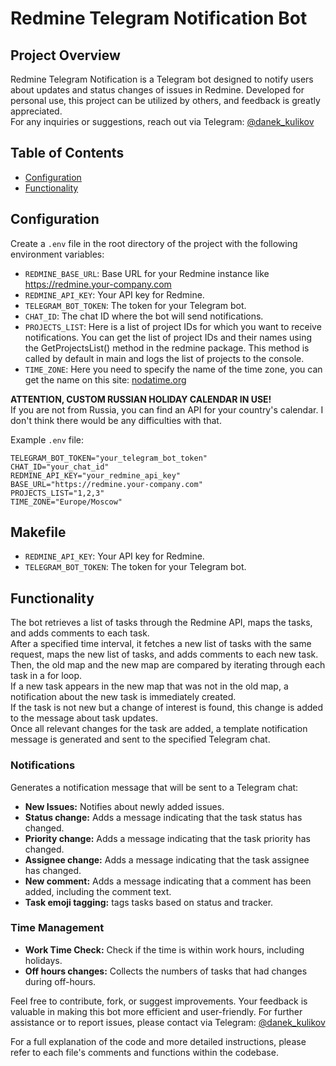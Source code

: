 # Redmine Telegram Notification Bot

## Project Overview
Redmine Telegram Notification is a Telegram bot designed to notify users about updates and status changes of issues in Redmine. Developed for personal use, this project can be utilized by others, and feedback is greatly appreciated. <br>
For any inquiries or suggestions, reach out via Telegram: [@danek_kulikov](https://t.me/danek_kulikov)

## Table of Contents
- [Configuration](#configuration)
- [Functionality](#functionality)


## Configuration
Create a `.env` file in the root directory of the project with the following environment variables:
- `REDMINE_BASE_URL`: Base URL for your Redmine instance like https://redmine.your-company.com
- `REDMINE_API_KEY`: Your API key for Redmine.
- `TELEGRAM_BOT_TOKEN`: The token for your Telegram bot.
- `CHAT_ID`: The chat ID where the bot will send notifications.
- `PROJECTS_LIST`: Here is a list of project IDs for which you want to receive notifications. You can get the list of project IDs and their names using the GetProjectsList() method in the redmine package. This method is called by default in main and logs the list of projects to the console.
- `TIME_ZONE`: Here you need to specify the name of the time zone, you can get the name on this site: [nodatime.org](https://nodatime.org/TimeZones)

**ATTENTION, CUSTOM RUSSIAN HOLIDAY CALENDAR IN USE!** <br>
If you are not from Russia, you can find an API for your country's calendar. I don't think there would be any difficulties with that.

Example `.env` file:
```dotenv
TELEGRAM_BOT_TOKEN="your_telegram_bot_token"
CHAT_ID="your_chat_id"
REDMINE_API_KEY="your_redmine_api_key"
BASE_URL="https://redmine.your-company.com"
PROJECTS_LIST="1,2,3"
TIME_ZONE="Europe/Moscow"
```

## Makefile

- `REDMINE_API_KEY`: Your API key for Redmine.
- `TELEGRAM_BOT_TOKEN`: The token for your Telegram bot.

## Functionality

The bot retrieves a list of tasks through the Redmine API, maps the tasks, and adds comments to each task. <br>
After a specified time interval, it fetches a new list of tasks with the same request, maps the new list of tasks, and adds comments to each new task. <br>
Then, the old map and the new map are compared by iterating through each task in a for loop. <br>
If a new task appears in the new map that was not in the old map, a notification about the new task is immediately created. <br>
If the task is not new but a change of interest is found, this change is added to the message about task updates. <br>
Once all relevant changes for the task are added, a template notification message is generated and sent to the specified Telegram chat. <br>

### Notifications
Generates a notification message that will be sent to a Telegram chat:
- **New Issues:** Notifies about newly added issues.
- **Status change:** Аdds a message indicating that the task status has changed.
- **Priority change:** Аdds a message indicating that the task priority has changed.
- **Assignee change:** Аdds a message indicating that the task assignee has changed.
- **New comment:** Аdds a message indicating that a comment has been added, including the comment text.
- **Task emoji tagging:** tags tasks based on status and tracker.


### Time Management
- **Work Time Check:** Check if the time is within work hours, including holidays.
- **Off hours changes:** Collects the numbers of tasks that had changes during off-hours.

Feel free to contribute, fork, or suggest improvements. Your feedback is valuable in making this bot more efficient and user-friendly. For further assistance or to report issues, please contact via Telegram: [@danek_kulikov](https://t.me/danek_kulikov)

For a full explanation of the code and more detailed instructions, please refer to each file's comments and functions within the codebase.
